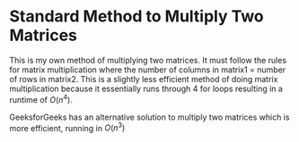 # Standard Method to Multiply Two Matrices

This is my own method of multiplying two matrices. It must follow the rules for matrix multiplication where the number of columns in matrix1 = number of rows in matrix2. This is a slightly less efficient method of doing matrix multiplication because it essentially runs through 4 for loops resulting in a runtime of $O(n^4)$.

GeeksforGeeks has an alternative solution to multiply two matrices which is more efficient, running in $O(n^3)$
